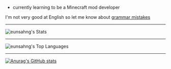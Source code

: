 - currently learning to be a Minecraft mod developer

<!---
eunsahng/eunsahng is a ✨ special ✨ repository because its `README.md` (this file) appears on your GitHub profile.
You can click the Preview link to take a look at your changes.
--->

I'm not very good at English so let me know about [grammar mistakes](https://www.grammarly.com/grammar-check)

---------------------------------------------
![eunsahng's Stats](https://github-readme-stats.vercel.app/api?username=eunsahng&theme=vue-dark&show_icons=true&hide_border=true&count_private=false)

---------------------------------------------
![eunsahng's Top Languages](https://github-readme-stats.vercel.app/api/top-langs/?username=eunsahng&theme=vue-dark&show_icons=true&hide_border=true&layout=compact)

---------------------------------------------
[![Anurag's GitHub stats](https://github-readme-stats.vercel.app/api?username=anuraghazra)](https://github.com/anuraghazra/github-readme-stats)
